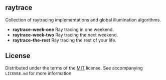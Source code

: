 ## raytrace

Collection of raytracing implementations and global illumination algorithms.

- **raytrace-week-one** Ray tracing in one weekend.
- **raytrace-week-two** Ray tracing the next weekend.
- **raytrace-the-rest** Ray tracing the rest of your life.

<!--
## References
## Acknowlegements
-->

## License
Distributed under the terms of the [MIT](https://choosealicense.com/licenses/mit/) license. See  accompanying `LICENSE.md` for more information.

